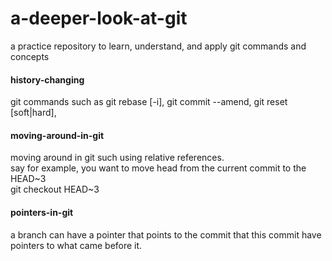 # a-deeper-look-at-git
a practice repository to learn, understand, and apply git commands and concepts </br>

#### history-changing
git commands such as git rebase [-i], git commit --amend, git reset [soft|hard], </br>

#### moving-around-in-git
moving around in git such using relative references. </br>
say for example, you want to move head from the current commit to the HEAD~3</br> 
git checkout HEAD~3 

#### pointers-in-git
a branch can have a pointer that points to the commit that this commit have pointers to what came before it.

